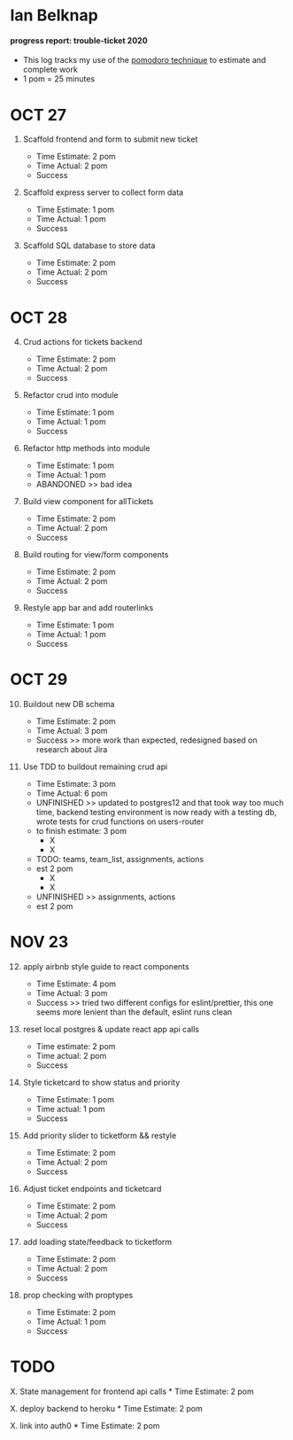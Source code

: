 # Ian Belknap
#### progress report: trouble-ticket 2020
* This log tracks my use of the [pomodoro technique](https://francescocirillo.com/pages/pomodoro-technique) to estimate and complete work
* 1 pom = 25 minutes

# OCT 27
1. Scaffold frontend and form to submit new ticket
	* Time Estimate: 2 pom
	* Time Actual: 2 pom
	* Success

2. Scaffold express server to collect form data
	* Time Estimate: 1 pom
	* Time Actual: 1 pom
	* Success

3. Scaffold SQL database to store data
	* Time Estimate: 2 pom
	* Time Actual: 2 pom
	* Success

# OCT 28
4. Crud actions for tickets backend
	* Time Estimate: 2 pom
	* Time Actual: 2 pom
	* Success

5. Refactor crud into module
	* Time Estimate: 1 pom
	* Time Actual: 1 pom
	* Success

6. Refactor http methods into module
	* Time Estimate: 1 pom
	* Time Actual: 1 pom
	* ABANDONED >> bad idea

7. Build view component for allTickets
	* Time Estimate: 2 pom
	* Time Actual: 2 pom
	* Success

8. Build routing for view/form components
	* Time Estimate: 2 pom
	* Time Actual: 2 pom
	* Success

9. Restyle app bar and add routerlinks
	* Time Estimate: 1 pom
	* Time Actual: 1 pom
	* Success

# OCT 29
10. Buildout new DB schema
	* Time Estimate: 2 pom
	* Time Actual: 3 pom
	* Success >> more work than expected, redesigned based on research about Jira

11. Use TDD to buildout remaining crud api
	* Time Estimate: 3 pom
	* Time Actual: 6 pom
	* UNFINISHED >> updated to postgres12 and that took way too much time, backend testing environment is now ready with a testing db, wrote tests for crud functions on users-router
	* to finish estimate: 3 pom
		* X
		* X
	* TODO: teams, team_list, assignments, actions 
	* est 2 pom
		* X
		* X
	* UNFINISHED >> assignments, actions 
	* est 2 pom

# NOV 23
12. apply airbnb style guide to react components
	* Time Estimate: 4 pom
	* Time Actual: 3 pom
	* Success >> tried two different configs for eslint/prettier, this one seems more lenient than the default, eslint runs clean

13. reset local postgres & update react app api calls
	* Time estimate: 2 pom
	* Time actual: 2 pom
	* Success

14.	Style ticketcard to show status and priority
	* Time Estimate: 1 pom
	* Time actual: 1 pom
	* Success

15. Add priority slider to ticketform && restyle
	* Time Estimate: 2 pom
	* Time Actual: 2 pom
	* Success

16. Adjust ticket endpoints and ticketcard
	* Time Estimate: 2 pom
	* Time Actual: 2 pom
	* Success

17. add loading state/feedback to ticketform
	* Time Estimate: 2 pom
	* Time Actual: 2 pom
	* Success

18. prop checking with proptypes
	* Time Estimate: 2 pom
	* Time Actual: 1 pom
	* Success


	

# TODO

X. State management for frontend api calls
	* Time Estimate: 2 pom
	
X. deploy backend to heroku
	* Time Estimate: 2 pom

X. link into auth0
	* Time Estimate: 2 pom